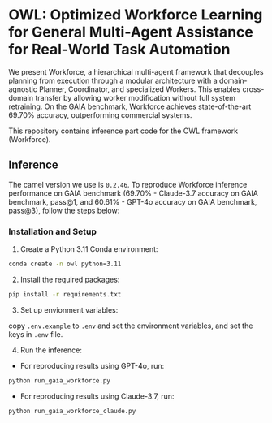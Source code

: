 # OWL: Optimized Workforce Learning for General Multi-Agent Assistance for Real-World Task Automation

We present Workforce, a hierarchical multi-agent framework that decouples planning from execution through a modular
architecture with a domain-agnostic Planner, Coordinator, and specialized Workers. This enables cross-domain transfer by
allowing worker modification without full system retraining. On the GAIA benchmark, Workforce achieves state-of-the-art
69.70% accuracy, outperforming commercial systems.

This repository contains inference part code for the OWL framework (Workforce).

## Inference

The camel version we use is `0.2.46`. To reproduce Workforce inference performance on GAIA benchmark (69.70% - Claude-3.7 accuracy on GAIA benchmark, pass@1, and 60.61% - GPT-4o accuracy on GAIA benchmark, pass@3), follow the steps below:

### Installation and Setup

1. Create a Python 3.11 Conda environment:

```bash
conda create -n owl python=3.11
```

2. Install the required packages:

```bash
pip install -r requirements.txt
```

3. Set up envionment variables:

copy `.env.example` to `.env` and set the environment variables, and set the keys in `.env` file.

4. Run the inference:

- For reproducing results using GPT-4o, run:

```bash
python run_gaia_workforce.py
```

- For reproducing results using Claude-3.7, run:

```bash
python run_gaia_workforce_claude.py
```


